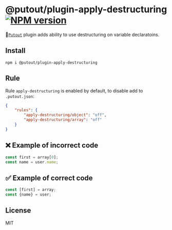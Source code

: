 # @putout/plugin-apply-destructuring [![NPM version][NPMIMGURL]][NPMURL]

[NPMIMGURL]: https://img.shields.io/npm/v/@putout/plugin-apply-destructuring.svg?style=flat&longCache=true
[NPMURL]: https://npmjs.org/package/@putout/plugin-apply-destructuring"npm"

🐊[`Putout`](https://github.com/coderaiser/putout) plugin adds ability to use destructuring on variable declaratoins.

## Install

```
npm i @putout/plugin-apply-destructuring
```

## Rule

Rule `apply-destructuring` is enabled by default, to disable add to `.putout.json`:

```json
{
    "rules": {
        "apply-destructuring/object": "off",
        "apply-destructuring/array": "off"
    }
}
```

## ❌ Example of incorrect code

```js
const first = array[0];
const name = user.name;
```

## ✅ Example of correct code

```js
const [first] = array;
const {name} = user;
```

## License

MIT
